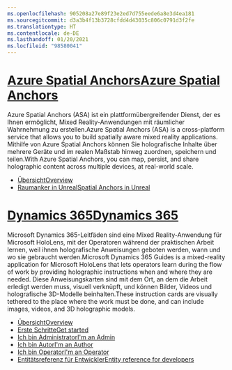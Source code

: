 ```yaml
---
ms.openlocfilehash: 905208a27e89f23e2ed7d755eede6a8e3d4ea181
ms.sourcegitcommit: d3a3b4f13b3728cfdd4d43035c806c0791d3f2fe
ms.translationtype: HT
ms.contentlocale: de-DE
ms.lasthandoff: 01/20/2021
ms.locfileid: "98580041"
---
```

# <a name="azure-spatial-anchors"></a>[<span data-ttu-id="f65af-101">Azure Spatial Anchors</span><span class="sxs-lookup"><span data-stu-id="f65af-101">Azure Spatial Anchors</span></span>](#tab/asa)

<span data-ttu-id="f65af-102">Azure Spatial Anchors (ASA) ist ein plattformübergreifender Dienst, der es Ihnen ermöglicht, Mixed Reality-Anwendungen mit räumlicher Wahrnehmung zu erstellen.</span><span class="sxs-lookup"><span data-stu-id="f65af-102">Azure Spatial Anchors (ASA) is a cross-platform service that allows you to build spatially aware mixed reality applications.</span></span> <span data-ttu-id="f65af-103">Mithilfe von Azure Spatial Anchors können Sie holografische Inhalte über mehrere Geräte und im realen Maßstab hinweg zuordnen, speichern und teilen.</span><span class="sxs-lookup"><span data-stu-id="f65af-103">With Azure Spatial Anchors, you can map, persist, and share holographic content across multiple devices, at real-world scale.</span></span>

* [<span data-ttu-id="f65af-104">Übersicht</span><span class="sxs-lookup"><span data-stu-id="f65af-104">Overview</span></span>](/azure/spatial-anchors/overview) 
* [<span data-ttu-id="f65af-105">Raumanker in Unreal</span><span class="sxs-lookup"><span data-stu-id="f65af-105">Spatial Anchors in Unreal</span></span>](../unreal/unreal-azure-spatial-anchors.md) 

# <a name="dynamics-365"></a>[<span data-ttu-id="f65af-106">Dynamics 365</span><span class="sxs-lookup"><span data-stu-id="f65af-106">Dynamics 365</span></span>](#tab/D365)

<span data-ttu-id="f65af-107">Microsoft Dynamics 365-Leitfäden sind eine Mixed Reality-Anwendung für Microsoft HoloLens, mit der Operatoren während der praktischen Arbeit lernen, weil ihnen holografische Anweisungen geboten werden, wann und wo sie gebraucht werden.</span><span class="sxs-lookup"><span data-stu-id="f65af-107">Microsoft Dynamics 365 Guides is a mixed-reality application for Microsoft HoloLens that lets operators learn during the flow of work by providing holographic instructions when and where they are needed.</span></span> <span data-ttu-id="f65af-108">Diese Anweisungskarten sind mit dem Ort, an dem die Arbeit erledigt werden muss, visuell verknüpft, und können Bilder, Videos und holografische 3D-Modelle beinhalten.</span><span class="sxs-lookup"><span data-stu-id="f65af-108">These instruction cards are visually tethered to the place where the work must be done, and can include images, videos, and 3D holographic models.</span></span>

* [<span data-ttu-id="f65af-109">Übersicht</span><span class="sxs-lookup"><span data-stu-id="f65af-109">Overview</span></span>](/dynamics365/mixed-reality/guides/) 
* [<span data-ttu-id="f65af-110">Erste Schritte</span><span class="sxs-lookup"><span data-stu-id="f65af-110">Get started</span></span>](/dynamics365/mixed-reality/guides/get-started) 
* [<span data-ttu-id="f65af-111">Ich bin Administrator</span><span class="sxs-lookup"><span data-stu-id="f65af-111">I'm an Admin</span></span>](/dynamics365/mixed-reality/guides/setup)
* [<span data-ttu-id="f65af-112">Ich bin Autor</span><span class="sxs-lookup"><span data-stu-id="f65af-112">I'm an Author</span></span>](/dynamics365/mixed-reality/guides/authoring-overview) 
* [<span data-ttu-id="f65af-113">Ich bin Operator</span><span class="sxs-lookup"><span data-stu-id="f65af-113">I'm an Operator</span></span>](/dynamics365/mixed-reality/guides/operator-overview) 
* [<span data-ttu-id="f65af-114">Entitätsreferenz für Entwickler</span><span class="sxs-lookup"><span data-stu-id="f65af-114">Entity reference for developers</span></span>](/dynamics365/mixed-reality/guides/developer-entity-reference)